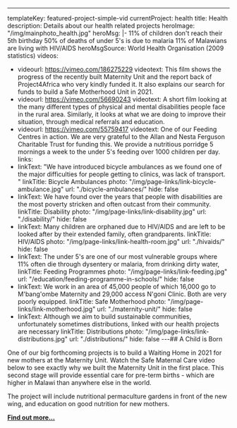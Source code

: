 ---
templateKey: featured-project-simple-vid
currentProject: health
title: Health
description: Details about our health related projects
heroImage: "/img/mainphoto_health.jpg"
heroMsg: |-
  11% of children don't reach their 5th birthday
   50% of deaths of under 5's is due to malaria
   11% of Malawians are living with HIV/AIDS
heroMsgSource: World Health Organisation (2009 statistics)
videos:
  - videourl: https://vimeo.com/186275229
    videotext:
      This film shows the progress of the recently built Maternity Unit and
      the report back of Project4Africa who very kindly funded it. It also explains
      our search for funds to build a Safe Motherhood Unit in 2021.
  - videourl: https://vimeo.com/56690243
    videotext:
      A short film looking at the many different types of physical and mental
      disabilities people face in the rural area. Similarly, it looks at what we are
      doing to improve their situation, through medical referrals and education.
  - videourl: https://vimeo.com/55759417
    videotext:
      One of our Feeding Centres in action. We are very grateful to the Allan
      and Nesta Ferguson Charitable Trust for funding this. We provide a nutritious
      porridge 5 mornings a week to the under 5's feeding over 1000 children per day.
links:
  - linkText:
      "We have introduced bicycle ambulances as we found one of the major difficulties
      for people getting to clinics, was lack of transport. "
    linkTitle: Bicycle Ambulances
    photo: "/img/page-links/link-bicycle-ambulance.jpg"
    url: "./bicycle-ambulances/"
    hide: false
  - linkText:
      We have found over the years that people with disabilities are the most
      poverty stricken and often outcast from their community.
    linkTitle: Disability
    photo: "/img/page-links/link-disability.jpg"
    url: "./disability/"
    hide: false
  - linkText:
      Many children are orphaned due to HIV/AIDS and are left to be looked after
      by their extended family, often grandparents.
    linkTitle: HIV/AIDS
    photo: "/img/page-links/link-health-room.jpg"
    url: "./hivaids/"
    hide: false
  - linkText:
      The under 5's are one of our most vulnerable groups where 11% often die
      through dysentery or malaria, from drinking dirty water,
    linkTitle: Feeding Programmes
    photo: "/img/page-links/link-feeding.jpg"
    url: "/education/feeding-programme-in-schools/"
    hide: false
  - linkText:
      We work in an area of 45,000 people of which 16,000 go to M'bang'ombe
      Maternity and 29,000 access N'goni Clinic. Both are very poorly equipped.
    linkTitle: Safe Motherhood
    photo: "/img/page-links/link-motherhood.jpg"
    url: "./maternity-unit/"
    hide: false
  - linkText:
      Although we aim to build sustainable communities, unfortunately sometimes
      distributions, linked with our health projects are necessary
    linkTitle: Distributions
    photo: "/img/page-links/link-distributions.jpg"
    url: "./distributions/"
    hide: false
---## A Child is Born

One of our big forthcoming projects is to build a Waiting Home in 2021 for new mothers at the Maternity Unit. Watch the Safe Maternal Care video below to see exactly why we built the Maternity Unit in the first place. This second stage will provide essential care for pre-term births - which are higher in Malawi than anywhere else in the world.

The project will include nutritional permaculture gardens in front of the new wing, and education on good nutrition for new mothers.

[**Find out more...**](/health/a-child-is-born/)
